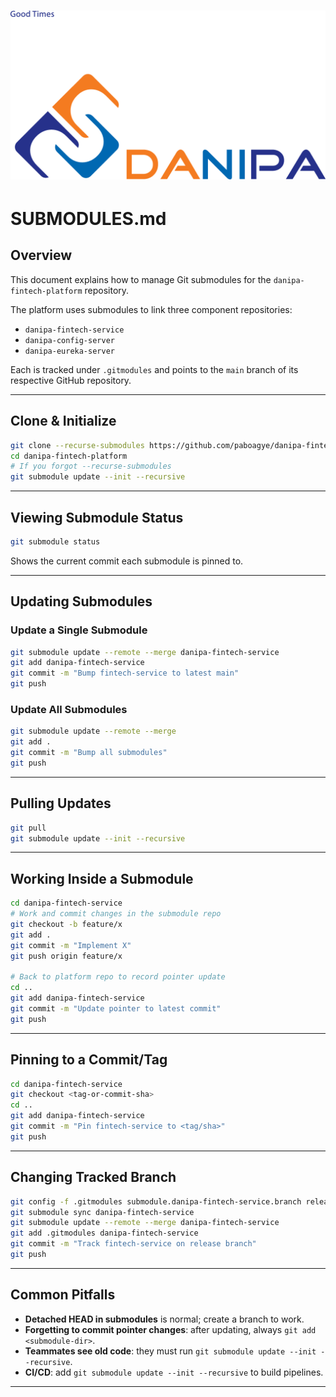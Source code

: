 # ![Danipa Logo](images/danipa_logo.png)

# SUBMODULES.md

## Overview
This document explains how to manage Git submodules for the `danipa-fintech-platform` repository.

The platform uses submodules to link three component repositories:
- `danipa-fintech-service`
- `danipa-config-server`
- `danipa-eureka-server`

Each is tracked under `.gitmodules` and points to the `main` branch of its respective GitHub repository.

---

## Clone & Initialize
```bash
git clone --recurse-submodules https://github.com/paboagye/danipa-fintech-platform.git
cd danipa-fintech-platform
# If you forgot --recurse-submodules
git submodule update --init --recursive
```

---

## Viewing Submodule Status
```bash
git submodule status
```
Shows the current commit each submodule is pinned to.

---

## Updating Submodules

### Update a Single Submodule
```bash
git submodule update --remote --merge danipa-fintech-service
git add danipa-fintech-service
git commit -m "Bump fintech-service to latest main"
git push
```

### Update All Submodules
```bash
git submodule update --remote --merge
git add .
git commit -m "Bump all submodules"
git push
```

---

## Pulling Updates
```bash
git pull
git submodule update --init --recursive
```

---

## Working Inside a Submodule
```bash
cd danipa-fintech-service
# Work and commit changes in the submodule repo
git checkout -b feature/x
git add .
git commit -m "Implement X"
git push origin feature/x

# Back to platform repo to record pointer update
cd ..
git add danipa-fintech-service
git commit -m "Update pointer to latest commit"
git push
```

---

## Pinning to a Commit/Tag
```bash
cd danipa-fintech-service
git checkout <tag-or-commit-sha>
cd ..
git add danipa-fintech-service
git commit -m "Pin fintech-service to <tag/sha>"
git push
```

---

## Changing Tracked Branch
```bash
git config -f .gitmodules submodule.danipa-fintech-service.branch release
git submodule sync danipa-fintech-service
git submodule update --remote --merge danipa-fintech-service
git add .gitmodules danipa-fintech-service
git commit -m "Track fintech-service on release branch"
git push
```

---

## Common Pitfalls
- **Detached HEAD in submodules** is normal; create a branch to work.
- **Forgetting to commit pointer changes**: after updating, always `git add <submodule-dir>`.
- **Teammates see old code**: they must run `git submodule update --init --recursive`.
- **CI/CD**: add `git submodule update --init --recursive` to build pipelines.

---
